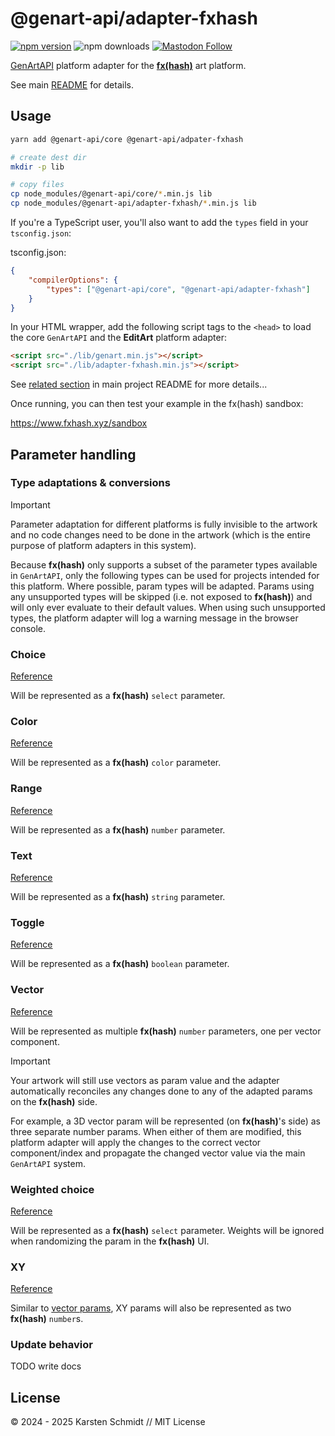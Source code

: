 # @genart-api/adapter-fxhash

[![npm version](https://img.shields.io/npm/v/@genart-api/adapter-fxhash.svg)](https://www.npmjs.com/package/@genart-api/adapter-fxhash)
![npm downloads](https://img.shields.io/npm/dm/@genart-api/adapter-fxhash.svg)
[![Mastodon Follow](https://img.shields.io/mastodon/follow/109331703950160316?domain=https%3A%2F%2Fmastodon.thi.ng&style=social)](https://mastodon.thi.ng/@toxi)

[GenArtAPI](https://github.com/thi-ng/genart-api/) platform adapter for the
[**fx(hash)**](https://fxhash.xyz) art platform.

See main [README](https://github.com/thi-ng/genart-api/blob/main/README.md) for
details.

## Usage

```bash
yarn add @genart-api/core @genart-api/adpater-fxhash

# create dest dir
mkdir -p lib

# copy files
cp node_modules/@genart-api/core/*.min.js lib
cp node_modules/@genart-api/adapter-fxhash/*.min.js lib
```

If you're a TypeScript user, you'll also want to add the `types` field in your
`tsconfig.json`:

tsconfig.json:

```json
{
	"compilerOptions": {
		"types": ["@genart-api/core", "@genart-api/adapter-fxhash"]
	}
}
```

In your HTML wrapper, add the following script tags to the `<head>` to load the
core `GenArtAPI` and the **EditArt** platform adapter:

```html
<script src="./lib/genart.min.js"></script>
<script src="./lib/adapter-fxhash.min.js"></script>
```

See [related
section](https://github.com/thi-ng/genart-api/blob/main/README.md#use-in-your-own-projects-an-artists-hello-world)
in main project README for more details...

Once running, you can then test your example in the fx(hash) sandbox:

https://www.fxhash.xyz/sandbox

## Parameter handling

### Type adaptations & conversions

> [!IMPORTANT]
> Parameter adaptation for different platforms is fully invisible to the artwork
> and no code changes need to be done in the artwork (which is the entire
> purpose of platform adapters in this system).

Because **fx(hash)** only supports a subset of the parameter types available in
`GenArtAPI`, only the following types can be used for projects intended for this
platform. Where possible, param types will be adapted. Params using any
unsupported types will be skipped (i.e. not exposed to **fx(hash)**) and will
only ever evaluate to their default values. When using such unsupported types,
the platform adapter will log a warning message in the browser console.

### Choice

[Reference](https://github.com/thi-ng/genart-api/blob/main/README.md#choice-parameter)

Will be represented as a **fx(hash)** `select` parameter.

### Color

[Reference](https://github.com/thi-ng/genart-api/blob/main/README.md#color-parameter)

Will be represented as a **fx(hash)** `color` parameter.

### Range

[Reference](https://github.com/thi-ng/genart-api/blob/main/README.md#range-parameter)

Will be represented as a **fx(hash)** `number` parameter.

### Text

[Reference](https://github.com/thi-ng/genart-api/blob/main/README.md#text-parameter)

Will be represented as a **fx(hash)** `string` parameter.

### Toggle

[Reference](https://github.com/thi-ng/genart-api/blob/main/README.md#toggle-parameter)

Will be represented as a **fx(hash)** `boolean` parameter.

### Vector

[Reference](https://github.com/thi-ng/genart-api/blob/main/README.md#vector-parameter)

Will be represented as multiple **fx(hash)** `number` parameters, one per vector
component.

> [!IMPORTANT]
> Your artwork will still use vectors as param value and the adapter
> automatically reconciles any changes done to any of the adapted params on the
> **fx(hash)** side.

For example, a 3D vector param will be represented (on **fx(hash)**'s side) as
three separate number params. When either of them are modified, this platform
adapter will apply the changes to the correct vector component/index and
propagate the changed vector value via the main `GenArtAPI` system.

### Weighted choice

[Reference](https://github.com/thi-ng/genart-api/blob/main/README.md#weighted-choice-parameter)

Will be represented as a **fx(hash)** `select` parameter. Weights will be
ignored when randomizing the param in the **fx(hash)** UI.

### XY

[Reference](https://github.com/thi-ng/genart-api/blob/main/README.md#xy-parameter)

Similar to [vector params](#vector), XY params will also be represented as two
**fx(hash)** `number`s.

### Update behavior

TODO write docs

## License

&copy; 2024 - 2025 Karsten Schmidt // MIT License
